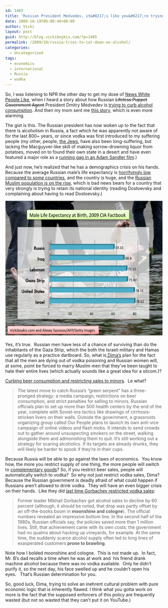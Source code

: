 ```yaml
---
id: 1465
title: 'Russian President Medvedev, it&#8217;s like you&#8217;re trying to fail on purpose by cutting down on beer'
date: 2009-10-19T00:00:49+00:00
author: Vicki
layout: post
guid: http://blog.vickiboykis.com/?p=1465
permalink: /2009/10/russia-tries-to-cut-down-on-alcohol/
categories:
  - Uncategorized
tags:
  - economics
  - international
  - Russia
  - vodka
---
```

So, I was listening to NPR the other day to get my dose of [News White People Like](http://stuffwhitepeoplelike.com/2008/01/31/44-public-radio/), when I heard a story about how Russian <span style="text-decoration: line-through;">Lifeless Puppet Government Agent</span> President Dmitry Medvedev is [trying to curb alcohol consumption](http://www.npr.org/blogs/thetwo-way/2009/08/russian_vodka_consumption_shoc.html). And then my mom sent me [this story](http://www.latimes.com/news/nationworld/world/la-fg-russia-booze3-2009sep03,0,7832349.story), which is even more alarming.

The gist is this. The Russian president has now woken up to the fact that there is alcoholism in Russia, a fact which he was apparently not aware of for the last 800+ years, or since vodka was first introduced to my suffering people (my other, people, [the Jews](http://blog.vickiboykis.com/2009/09/16/gods-is-straight-up-messing-with-me/), have also been long-suffering, but lacking the Macguyver-like skill of making sorrow-drowning liquor from potatoes, moved on to found their own state in a desert and have even featured a major role as a [running gag in an Adam Sandler film](http://www.youtube.com/watch?v=rCcK-QYJcSU).)

And just now, he&#8217;s realized that he has a demographics crisis on his hands.  Because the average Russian male&#8217;s life expectancy is [horrifyingly low compared to some countries](http://en.wikipedia.org/wiki/List_of_countries_by_life_expectancy), and the country is huge, and the [Russian Muslim population is on the rise](http://www.asiantribune.com/index.php?q=node/211), which is bad news bears for a country that very strongly is trying to retain its national identity (reading Dostoevsky and complaining about having to read Dostoevsky.)

<p style="text-align: left;">
  <a href="https://raw.githubusercontent.com/veekaybee/wlb/gh-pages/assets/images/2009/10/Alcoholism1.png"><img class="aligncenter size-full wp-image-1472" title="Alcoholism" src="https://raw.githubusercontent.com/veekaybee/wlb/gh-pages/assets/images/2009/10/Alcoholism1.png" alt="Alcoholism" width="566" height="433" /></a>
</p>

<p style="text-align: left;">
  Yes, it&#8217;s true.  Russian men have less of a chance of surviving than do the inhabitants of the Gaza Strip, which the both the Israeli military and Hamas use regularly as a practice dartboard. So, what is<a href="http://www.geocities.com/Colosseum/Track/7635/names.html"> Dima&#8217;s</a> plan for the fact that all the men are dying out of vodka poisoning and Russian women will, at some, point be forced to marry Muslim men that they&#8217;ve been taught to hate their entire lives (which actually sounds like a great idea for a sitcom.)?
</p>

<p style="text-align: left;">
  <a href="http://blog.newsweek.com/blogs/wealthofnations/archive/2009/09/04/medvedev-s-anti-alcohol-campaign-tries-to-get-russia-to-sober-up.aspx">Curbing beer consumption and restricting sales to minors</a>.  Le what?
</p>

<blockquote style="text-align: left;">
  <p style="text-align: left;">
    <span>The latest move to catch Russia’s “green serpent” has a three-pronged strategy: a media campaign, restrictions on beer consumption, and strict penalties for selling to minors. Russian officials plan to set up more than 500 health centers by the end of the year, complete with Soviet-era tactics like drawings of cirrhosis-stricken livers on their walls. Outside the government, a grassroots organizing group called Our People plans to launch its own anti-vice campaign of online videos and flash mobs. It intends to send crowds out to gather around unsuspecting smokers on the street, walking alongside them and admonishing them to quit. It&#8217;s still working out a strategy for scaring alcoholics. If its targets are already drunks, they will likely be harder to spook if they&#8217;re in their cups.</span>
  </p>
</blockquote>

Because Russia will be able to go against the laws of economics.  You know how, the more you restrict supply of one thing, the more people will switch to [complementary goods](http://en.wikipedia.org/wiki/Complementary_good)? So, if you restrict beer sales, people will automatically switch to vodka?  So why not just restrict vodka sales, Dima? Because the Russian government is deadly afraid of what could happen if Russians aren&#8217;t allowed to drink vodka.  They will have an even bigger crisis on their hands.  Like they did [last time Gorbachev restricted vodka sales](http://blog.newsweek.com/blogs/wealthofnations/archive/2009/09/04/medvedev-s-anti-alcohol-campaign-tries-to-get-russia-to-sober-up.aspx):

> <span>Former leader Mikhail Gorbachev got alcohol sales to decline by 60 percent (although, it should be noted, that drop was partly offset by an off-the-books boom in <strong>moonshine and cologne</strong>). The official numbers revealed an impressive bottom line. In the second half of the 1980s, Russian officials say, the policies saved more than 1 million lives. Still, that achievement came with its own costs: the government had no qualms about hacking up vineyards, for example. At the same time, the suddenly scarce alcohol supply often led to long lines of exasperated customers<strong> prone to brawling</strong>.</span>

Note how I bolded moonshine and cologne.  This is not made up.  In fact, Mr. B&#8217;s dad recalls a time when he was at work and  his friend drank machine alcohol because there was no vodka available.  Only he didn&#8217;t purify it, so the next day, his face swelled up and he couldn&#8217;t open his eyes.   That&#8217;s Russian determination for you.

So, good luck, Dima, trying to solve an inehrent cultural problem with pure economic logic that is inherently flawed. I think what you gotta work on more is the fact that the supposed enforcers of this policy are frequently wasted (but not so wasted that they can&#8217;t put it on YouTube.)